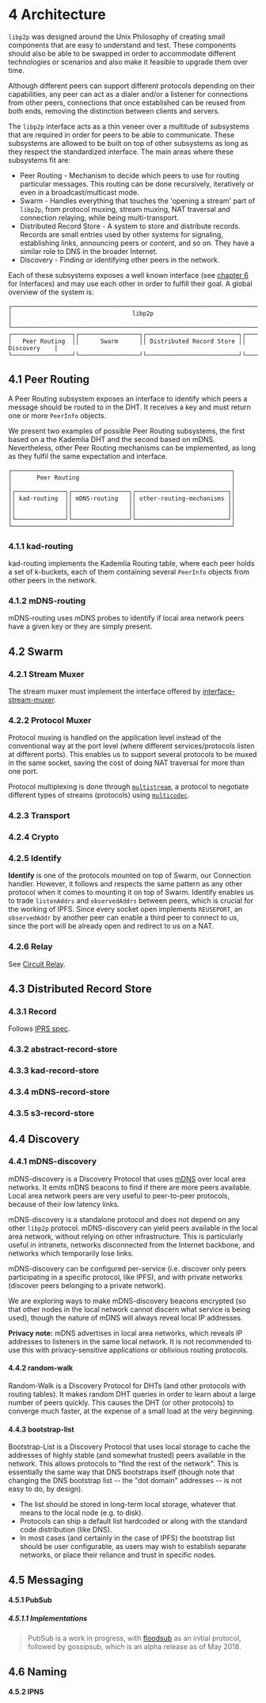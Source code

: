 4 Architecture
==============

`libp2p` was designed around the Unix Philosophy of creating small components that are easy to understand and test. These components should also be able to be swapped in order to accommodate different technologies or scenarios and also make it feasible to upgrade them over time.

Although different peers can support different protocols depending on their capabilities, any peer can act as a dialer and/or a listener for connections from other peers, connections that once established can be reused from both ends, removing the distinction between clients and servers.

The `libp2p` interface acts as a thin veneer over a multitude of subsystems that are required in order for peers to be able to communicate. These subsystems are allowed to be built on top of other subsystems as long as they respect the standardized interface. The main areas where these subsystems fit are:

- Peer Routing - Mechanism to decide which peers to use for routing particular messages. This routing can be done recursively, iteratively or even in a broadcast/multicast mode.
- Swarm - Handles everything that touches the 'opening a stream' part of `libp2p`, from protocol muxing, stream muxing, NAT traversal and connection relaying, while being multi-transport.
- Distributed Record Store - A system to store and distribute records. Records are small entries used by other systems for signaling, establishing links, announcing peers or content, and so on. They have a similar role to DNS in the broader Internet.
- Discovery - Finding or identifying other peers in the network.

Each of these subsystems exposes a well known interface (see [chapter 6](6-interfaces.md) for Interfaces) and may use each other in order to fulfill their goal. A global overview of the system is:

```
┌─────────────────────────────────────────────────────────────────────────────────┐
│                                  libp2p                                         │
└─────────────────────────────────────────────────────────────────────────────────┘
┌─────────────────┐┌─────────────────┐┌──────────────────────────┐┌───────────────┐
│   Peer Routing  ││      Swarm      ││ Distributed Record Store ││  Discovery    │
└─────────────────┘└─────────────────┘└──────────────────────────┘└───────────────┘
```

## 4.1 Peer Routing

A Peer Routing subsystem exposes an interface to identify which peers a message should be routed to in the DHT. It receives a key and must return one or more `PeerInfo` objects.

We present two examples of possible Peer Routing subsystems, the first based on a the Kademlia DHT and the second based on mDNS. Nevertheless, other Peer Routing mechanisms can be implemented, as long as they fulfil the same expectation and interface.

```
┌──────────────────────────────────────────────────────────────┐
│       Peer Routing                                           │
│                                                              │
│┌──────────────┐┌────────────────┐┌──────────────────────────┐│
││ kad-routing  ││ mDNS-routing   ││ other-routing-mechanisms ││
││              ││                ││                          ││
││              ││                ││                          ││
│└──────────────┘└────────────────┘└──────────────────────────┘│
└──────────────────────────────────────────────────────────────┘
```

### 4.1.1 kad-routing

kad-routing implements the Kademlia Routing table, where each peer holds a set of k-buckets, each of them containing several `PeerInfo` objects from other peers in the network.

### 4.1.2 mDNS-routing

mDNS-routing uses mDNS probes to identify if local area network peers have a given key or they are simply present.

## 4.2 Swarm

### 4.2.1 Stream Muxer

The stream muxer must implement the interface offered by [interface-stream-muxer](https://github.com/diasdavid/interface-stream-muxer).

### 4.2.2 Protocol Muxer

Protocol muxing is handled on the application level instead of the conventional way at the port level (where different services/protocols listen at different ports). This enables us to support several protocols to be muxed in the same socket, saving the cost of doing NAT traversal for more than one port.

Protocol multiplexing is done through [`multistream`](https://github.com/jbenet/multistream), a protocol to negotiate different types of streams (protocols) using [`multicodec`](https://github.com/jbenet/multicodec).

### 4.2.3 Transport

### 4.2.4 Crypto

### 4.2.5 Identify

**Identify** is one of the protocols mounted on top of Swarm, our Connection handler. However, it follows and respects the same pattern as any other protocol when it comes to mounting it on top of Swarm. Identify enables us to trade `listenAddrs` and `observedAddrs` between peers, which is crucial for the working of IPFS. Since every socket open implements `REUSEPORT`, an `observedAddr` by another peer can enable a third peer to connect to us, since the port will be already open and redirect to us on a NAT.

### 4.2.6 Relay

See [Circuit Relay](/relay).

## 4.3 Distributed Record Store

### 4.3.1 Record

Follows [IPRS spec](https://github.com/ipfs/specs/tree/master/iprs).

### 4.3.2 abstract-record-store

### 4.3.3 kad-record-store

### 4.3.4 mDNS-record-store

### 4.3.5 s3-record-store

## 4.4 Discovery

### 4.4.1 mDNS-discovery

mDNS-discovery is a Discovery Protocol that uses [mDNS](https://en.wikipedia.org/wiki/Multicast_DNS) over local area networks. It emits mDNS beacons to find if there are more peers available. Local area network peers are very useful to peer-to-peer protocols, because of their low latency links.

mDNS-discovery is a standalone protocol and does not depend on any other `libp2p` protocol. mDNS-discovery can yield peers available in the local area network, without relying on other infrastructure. This is particularly useful in intranets, networks disconnected from the Internet backbone, and networks which temporarily lose links.

mDNS-discovery can be configured per-service (i.e. discover only peers participating in a specific protocol, like IPFS), and with private networks (discover peers belonging to a private network).

We are exploring ways to make mDNS-discovery beacons encrypted (so that other nodes in the local network cannot discern what service is being used), though the nature of mDNS will always reveal local IP addresses.

**Privacy note:** mDNS advertises in local area networks, which reveals IP addresses to listeners in the same local network. It is not recommended to use this with privacy-sensitive applications or oblivious routing protocols.

#### 4.4.2 random-walk

Random-Walk is a Discovery Protocol for DHTs (and other protocols with routing tables). It makes random DHT queries in order to learn about a large number of peers quickly. This causes the DHT (or other protocols) to converge much faster, at the expense of a small load at the very beginning.

#### 4.4.3 bootstrap-list

Bootstrap-List is a Discovery Protocol that uses local storage to cache the addresses of highly stable (and somewhat trusted) peers available in the network. This allows protocols to "find the rest of the network". This is essentially the same way that DNS bootstraps itself (though note that changing the DNS bootstrap list -- the "dot domain" addresses -- is not easy to do, by design).

  - The list should be stored in long-term local storage, whatever that means to the local node (e.g. to disk).
  - Protocols can ship a default list hardcoded or along with the standard code distribution (like DNS).
  - In most cases (and certainly in the case of IPFS) the bootstrap list should be user configurable, as users may wish to establish separate networks, or place their reliance and trust in specific nodes.

## 4.5 Messaging

#### 4.5.1 PubSub

##### 4.5.1.1 Implementations

> PubSub is a work in progress, with [floodsub](https://github.com/libp2p/go-floodsub/) as an initial protocol, followed by gossipsub, which is an alpha release as of May 2018.

## 4.6 Naming

#### 4.5.2 IPNS
